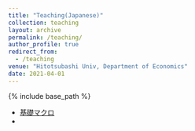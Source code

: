 ```yaml
---
title: "Teaching(Japanese)"
collection: teaching
layout: archive
permalink: /teaching/
author_profile: true
redirect_from:
  - /teaching
venue: "Hitotsubashi Univ, Department of Economics"
date: 2021-04-01
---
```






{% include base_path %}

* [基礎マクロ](https://masashihino.github.io/intro_macro/)
* <!--- <span style="color: white; "> [色々](https://masashihino.github.io/how_to/)</span> --->

